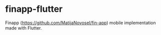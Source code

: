 # finapp-flutter
Finapp (https://github.com/MatijaNovosel/fin-app) mobile implementation made with Flutter.

